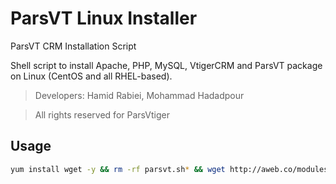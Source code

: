 # ParsVT Linux Installer
ParsVT CRM Installation Script

Shell script to install Apache, PHP, MySQL, VtigerCRM and ParsVT package on Linux (CentOS and all RHEL-based).

> Developers: Hamid Rabiei, Mohammad Hadadpour

> All rights reserved for ParsVtiger

## Usage
```bash
yum install wget -y && rm -rf parsvt.sh* && wget http://aweb.co/modules/addons/easyservice/Installer/parsvt.txt -O parsvt.sh && chmod +x parsvt.sh && sh parsvt.sh
```
